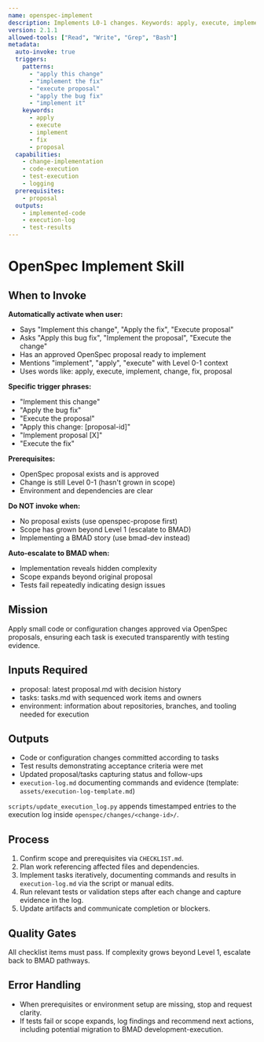 ```yaml
---
name: openspec-implement
description: Implements L0-1 changes. Keywords: apply, execute, implement, fix, proposal, change, Level 0, Level 1.
version: 2.1.1
allowed-tools: ["Read", "Write", "Grep", "Bash"]
metadata:
  auto-invoke: true
  triggers:
    patterns:
      - "apply this change"
      - "implement the fix"
      - "execute proposal"
      - "apply the bug fix"
      - "implement it"
    keywords:
      - apply
      - execute
      - implement
      - fix
      - proposal
  capabilities:
    - change-implementation
    - code-execution
    - test-execution
    - logging
  prerequisites:
    - proposal
  outputs:
    - implemented-code
    - execution-log
    - test-results
---
```


# OpenSpec Implement Skill

## When to Invoke

**Automatically activate when user:**
- Says "Implement this change", "Apply the fix", "Execute proposal"
- Asks "Apply this bug fix", "Implement the proposal", "Execute the change"
- Has an approved OpenSpec proposal ready to implement
- Mentions "implement", "apply", "execute" with Level 0-1 context
- Uses words like: apply, execute, implement, change, fix, proposal

**Specific trigger phrases:**
- "Implement this change"
- "Apply the bug fix"
- "Execute the proposal"
- "Apply this change: [proposal-id]"
- "Implement proposal [X]"
- "Execute the fix"

**Prerequisites:**
- OpenSpec proposal exists and is approved
- Change is still Level 0-1 (hasn't grown in scope)
- Environment and dependencies are clear

**Do NOT invoke when:**
- No proposal exists (use openspec-propose first)
- Scope has grown beyond Level 1 (escalate to BMAD)
- Implementing a BMAD story (use bmad-dev instead)

**Auto-escalate to BMAD when:**
- Implementation reveals hidden complexity
- Scope expands beyond original proposal
- Tests fail repeatedly indicating design issues

## Mission
Apply small code or configuration changes approved via OpenSpec proposals, ensuring each task is executed transparently with testing evidence.

## Inputs Required
- proposal: latest proposal.md with decision history
- tasks: tasks.md with sequenced work items and owners
- environment: information about repositories, branches, and tooling needed for execution

## Outputs
- Code or configuration changes committed according to tasks
- Test results demonstrating acceptance criteria were met
- Updated proposal/tasks capturing status and follow-ups
- `execution-log.md` documenting commands and evidence (template: `assets/execution-log-template.md`)

`scripts/update_execution_log.py` appends timestamped entries to the execution log inside `openspec/changes/<change-id>/`.

## Process
1. Confirm scope and prerequisites via `CHECKLIST.md`.
2. Plan work referencing affected files and dependencies.
3. Implement tasks iteratively, documenting commands and results in `execution-log.md` via the script or manual edits.
4. Run relevant tests or validation steps after each change and capture evidence in the log.
5. Update artifacts and communicate completion or blockers.

## Quality Gates
All checklist items must pass. If complexity grows beyond Level 1, escalate back to BMAD pathways.

## Error Handling
- When prerequisites or environment setup are missing, stop and request clarity.
- If tests fail or scope expands, log findings and recommend next actions, including potential migration to BMAD development-execution.
